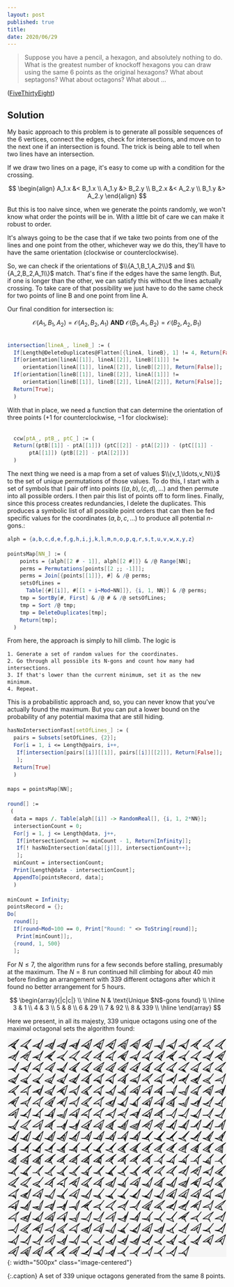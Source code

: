 ```yaml
---
layout: post
published: true
title: 
date: 2020/06/29
---
```


>Suppose you have a pencil, a hexagon, and absolutely nothing to do. What is the greatest number of knockoff hexagons you can draw using the same $6$ points as the original hexagons? What about septagons? What about octagons? What about ...

<!--more-->

([FiveThirtyEight](URL))

## Solution

My basic approach to this problem is to generate all possible sequences of the $6$ vertices, connect the edges, check for intersections, and move on to the next one if an intersection is found. The trick is being able to tell when two lines have an intersection. 

If we draw two lines on a page, it's easy to come up with a condition for the crossing.

<drawing of two crossing lines>

$$
\begin{align}
A_1.x &< B_1.x \\
A_1.y &> B_2.y \\
B_2.x &< A_2.y \\
B_1.y &> A_2.y
\end{align}
$$

But this is too naive since, when we generate the points randomly, we won't know what order the points will be in. With a little bit of care we can make it robust to order. 

It's always going to be the case that if we take two points from one of the lines and one point from the other, whichever way we do this, they'll have to have the same orientation (clockwise or counterclockwise). 

<diagram of orientation conditions>

So, we can check if the orientations of $\\{A_1,B_1,A_2\\}$ and $\\{A_2,B_2,A_1\\}$ match. That's fine if the edges have the same length. But, if one is longer than the other, we can satisfy this without the lines actually crossing. To take care of that possibility we just have to do the same check for two points of line B and one point from line A.

<drawing of differing lengths counterexample>

Our final condition for intersection is:

$$
\mathcal{O}(A_1,B_1,A_2) = \mathcal{O}(A_2,B_2,A_1)\ \mathbf{AND}\ \mathcal{O}(B_1,A_1,B_2) = \mathcal{O}(B_2,A_2,B_1)
$$

```mathematica

intersection[lineA_, lineB_] := (
  If[Length@DeleteDuplicates@Flatten[{lineA, lineB}, 1] != 4, Return[False]];
  If[orientation[lineA[[1]], lineA[[2]], lineB[[1]]] !=
     orientation[lineA[[1]], lineA[[2]], lineB[[2]]], Return[False]];
  If[orientation[lineB[[1]], lineB[[2]], lineA[[1]]] !=
     orientation[lineB[[1]], lineB[[2]], lineA[[2]]], Return[False]];
  Return[True];
  )
```

With that in place, we need a function that can determine the orientation of three points ($+1$ for counterclockwise, $-1$ for clockwise):

```mathematica
  
  ccw[ptA_, ptB_, ptC_] := (
  Return[(ptB[[1]] - ptA[[1]]) (ptC[[2]] - ptA[[2]]) - (ptC[[1]] - 
       ptA[[1]]) (ptB[[2]] - ptA[[2]])]
  )
```

The next thing we need is a map from a set of values $\\{v_1,\ldots,v_N\\}$ to the set of unique permutations of those values. To do this, I start with a set of symbols that I pair off into points ($(a,b), (c,d), \ldots$) and then permute into all possible orders. I then pair this list of points off to form lines. Finally, since this process creates redundancies, I delete the duplicates. This produces a symbolic list of all possible point orders that can then be fed specific values for the coordinates $(a,b,c,\ldots)$ to produce all potential $n$-gons.:

```mathematica
alph = {a,b,c,d,e,f,g,h,i,j,k,l,m,n,o,p,q,r,s,t,u,v,w,x,y,z}

pointsMap[NN_] := (
    points = {alph[[2 # - 1]], alph[[2 #]]} & /@ Range[NN];
  	perms = Permutations[points[[2 ;; -1]]];
  	perms = Join[{points[[1]]}, #] & /@ perms;
  	setsOfLines = 
      Table[{#[[i]], #[[1 + i~Mod~NN]]}, {i, 1, NN}] & /@ perms;
  	tmp = SortBy[#, First] & /@ # & /@ setsOfLines;
  	tmp = Sort /@ tmp;
  	tmp = DeleteDuplicates[tmp];
    Return[tmp];
  )
```

From here, the approach is simply to hill climb. The logic is 

```
1. Generate a set of random values for the coordinates.
2. Go through all possible its N-gons and count how many had intersections.
3. If that's lower than the current minimum, set it as the new minimum.
4. Repeat.
```

This is a probabilistic approach and, so, you can never know that you've actually found the maximum. But you can put a lower bound on the probability of any potential maxima that are still hiding.

```mathematica  
hasNoIntersectionFast[setOfLines_] := (
  pairs = Subsets[setOfLines, {2}];
  For[i = 1, i <= Length@pairs, i++,
   If[intersection[pairs[[i]][[1]], pairs[[i]][[2]]], Return[False]];
   ];
  Return[True]
  )

maps = pointsMap[NN];

round[] :=
 (
  data = maps /. Table[alph[[i]] -> RandomReal[], {i, 1, 2*NN}];
  intersectionCount = 0;
  For[j = 1, j <= Length@data, j++,
   If[intersectionCount >= minCount - 1, Return[Infinity]];
   If[! hasNoIntersection[data[[j]]], intersectionCount++];
   ];
  minCount = intersectionCount;
  Print[Length@data - intersectionCount];
  AppendTo[pointsRecord, data];
  )

minCount = Infinity;
pointsRecord = {};
Do[
  round[];
  If[round~Mod~100 == 0, Print["Round: " <> ToString[round]]; 
   Print[minCount]];,
  {round, 1, 500}
  ];
```

For $N \leq 7$, the algorithm runs for a few seconds before stalling, presumably at the maximum. The $N=8$ run continued hill climbing for about $40\text{ min}$ before finding an arrangement with $339$ different octagons after which it found no better arrangement for $5\text{ hours}.$ 

$$
\begin{array}{|c|c|} \\ \hline
N & \text{Unique $N$-gons found} \\ \hline
3 & 1 \\
4 & 3 \\
5 & 8 \\
6 & 29 \\
7 & 92 \\
8 & 339 \\ \hline
\end{array}
$$

Here we present, in all its majesty, $339$ unique octagons using one of the maximal octagonal sets the algorithm found:

![](/img/2020-06-26-octagons.png){: width="500px" class="image-centered"}

{:.caption}
A set of $339$ unique octagons generated from the same $8$ points.

<br>

